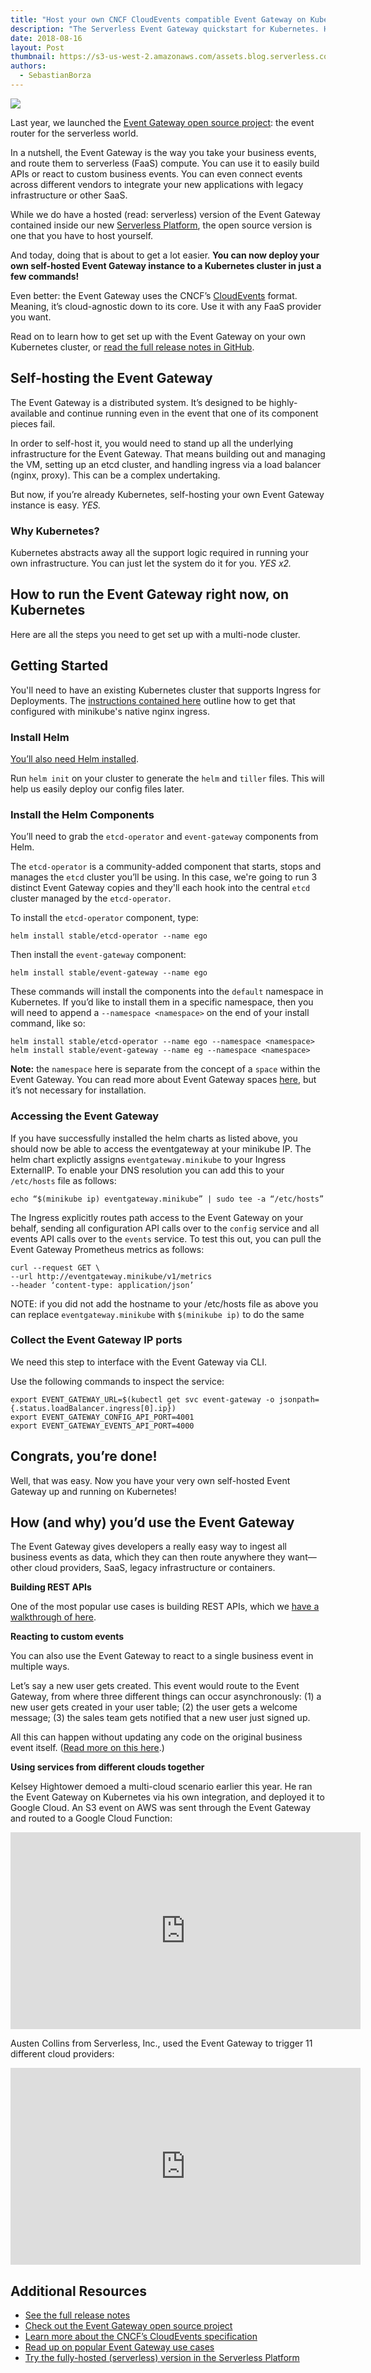 ```yaml
---
title: "Host your own CNCF CloudEvents compatible Event Gateway on Kubernetes, point to any FaaS"
description: "The Serverless Event Gateway quickstart for Kubernetes. Host your own private Event Gateway, point to any FaaS provider with CloudEvents."
date: 2018-08-16
layout: Post
thumbnail: https://s3-us-west-2.amazonaws.com/assets.blog.serverless.com/eg-kubernetes/event-gateway-kubernetes-thumb.png
authors:
  - SebastianBorza
---
```


<img src="https://s3-us-west-2.amazonaws.com/assets.blog.serverless.com/eg-kubernetes/event-gateway-kubernetes-header.png">

Last year, we launched the [Event Gateway open source project](https://github.com/serverless/event-gateway): the event router for the serverless world.

In a nutshell, the Event Gateway is the way you take your business events, and route them to serverless (FaaS) compute. You can use it to easily build APIs or react to custom business events. You can even connect events across different vendors to integrate your new applications with legacy infrastructure or other SaaS.

While we do have a hosted (read: serverless) version of the Event Gateway contained inside our new [Serverless Platform](https://serverless.com/blog/serverless-platform-beta-helps-teams-operationalize-development/), the open source version is one that you have to host yourself.

And today, doing that is about to get a lot easier. **You can now deploy your own self-hosted Event Gateway instance to a Kubernetes cluster in just a few commands!**

Even better: the Event Gateway uses the CNCF’s [CloudEvents](https://github.com/cloudevents/spec) format. Meaning, it’s cloud-agnostic down to its core. Use it with any FaaS provider you want.

Read on to learn how to get set up with the Event Gateway on your own Kubernetes cluster, or [read the full release notes in GitHub](https://github.com/serverless/event-gateway/pull/498).

## Self-hosting the Event Gateway

The Event Gateway is a distributed system. It’s designed to be highly-available and continue running even in the event that one of its component pieces fail.

In order to self-host it, you would need to stand up all the underlying infrastructure for the Event Gateway. That means building out and managing the VM, setting up an etcd cluster, and handling ingress via a load balancer (nginx, proxy). This can be a complex undertaking.

But now, if you’re already Kubernetes, self-hosting your own Event Gateway instance is easy. _YES._

### Why Kubernetes?

Kubernetes abstracts away all the support logic required in running your own infrastructure. You can just let the system do it for you. _YES x2._

## How to run the Event Gateway right now, on Kubernetes

Here are all the steps you need to get set up with a multi-node cluster.

## Getting Started

You'll need to have an existing Kubernetes cluster that supports Ingress for Deployments. The [instructions contained here](point_to_minikube) outline how to get that configured with minikube's native nginx ingress.

### Install Helm

[You’ll also need Helm installed](https://docs.helm.sh/using_helm/#quickstart).

Run `helm init` on your cluster to generate the `helm` and `tiller` files. This will help us easily deploy our config files later.

### Install the Helm Components

You’ll need to grab the `etcd-operator` and `event-gateway` components from Helm.

The `etcd-operator` is a community-added component that starts, stops and manages the `etcd` cluster you’ll be using. In this case, we're going to run 3 distinct Event Gateway copies and they'll each hook into the central `etcd` cluster managed by the `etcd-operator`.

To install the `etcd-operator` component, type:

```
helm install stable/etcd-operator --name ego
```

Then install the `event-gateway` component:

```
helm install stable/event-gateway --name ego
```

These commands will install the components into the `default` namespace in Kubernetes. If you’d like to install them in a specific namespace, then you will need to append a `--namespace <namespace>` on the end of your install command, like so:

```
helm install stable/etcd-operator --name ego --namespace <namespace>
helm install stable/event-gateway --name eg --namespace <namespace>
```

**Note:** the `namespace` here is separate from the concept of a `space` within the Event Gateway. You can read more about Event Gateway spaces [here](https://github.com/serverless/event-gateway/blob/master/README.md#spaces), but it’s not necessary for installation.

### Accessing the Event Gateway

If you have successfully installed the helm charts as listed above, you should now be able to access the eventgateway at your minikube IP. The helm chart explictly assigns `eventgateway.minikube` to your Ingress ExternalIP. To enable your DNS resolution you can add this to your `/etc/hosts` file as follows:

```
echo “$(minikube ip) eventgateway.minikube” | sudo tee -a “/etc/hosts”
```

The Ingress explicitly routes path access to the Event Gateway on your behalf, sending all configuration API calls over to the `config` service and all events API calls over to the `events` service. To test this out, you can pull the Event Gateway Prometheus metrics as follows:

```
curl --request GET \
--url http://eventgateway.minikube/v1/metrics
--header ‘content-type: application/json’
```

NOTE: if you did not add the hostname to your /etc/hosts file as above you can replace `eventgateway.minikube` with `$(minikube ip)` to do the same

### Collect the Event Gateway IP ports

We need this step to interface with the Event Gateway via CLI.

Use the following commands to inspect the service:

```
export EVENT_GATEWAY_URL=$(kubectl get svc event-gateway -o jsonpath={.status.loadBalancer.ingress[0].ip})
export EVENT_GATEWAY_CONFIG_API_PORT=4001
export EVENT_GATEWAY_EVENTS_API_PORT=4000
```


## Congrats, you’re done!

Well, that was easy. Now you have your very own self-hosted Event Gateway up and running on Kubernetes!

## How (and why) you’d use the Event Gateway

The Event Gateway gives developers a really easy way to ingest all business events as data, which they can then route anywhere they want—other cloud providers, SaaS, legacy infrastructure or containers.

**Building REST APIs**

One of the most popular use cases is building REST APIs, which we [have a walkthrough of here](https://serverless.com/blog/how-use-event-gateway-use-cases-rest-api-custom-events/).

**Reacting to custom events**

You can also use the Event Gateway to react to a single business event in multiple ways.

Let’s say a new user gets created. This event would route to the Event Gateway, from where three different things can occur asynchronously: (1) a new user gets created in your user table; (2) the user gets a welcome message; (3) the sales team gets notified that a new user just signed up. 

All this can happen without updating any code on the original business event itself. ([Read more on this here](https://serverless.com/blog/how-use-event-gateway-use-cases-rest-api-custom-events/#using-the-event-gateway-with-custom-events).)

**Using services from different clouds together**

Kelsey Hightower demoed a multi-cloud scenario earlier this year. He ran the Event Gateway on Kubernetes via his own integration, and deployed it to Google Cloud. An S3 event on AWS was sent through the Event Gateway and routed to a Google Cloud Function:

<iframe width="560" height="315" src="https://www.youtube.com/embed/_1-5YFfJCqM" frameborder="0" allow="autoplay; encrypted-media" allowfullscreen></iframe>

Austen Collins from Serverless, Inc., used the Event Gateway to trigger 11 different cloud providers:

<iframe width="560" height="315" src="https://www.youtube.com/embed/TZPPjAv12KU" frameborder="0" allow="autoplay; encrypted-media" allowfullscreen></iframe>

## Additional Resources

- [See the full release notes](https://github.com/serverless/event-gateway/pull/498)
- [Check out the Event Gateway open source project](https://github.com/serverless/event-gateway)
- [Learn more about the CNCF’s CloudEvents specification](https://github.com/cloudevents/spec)
- [Read up on popular Event Gateway use cases](https://serverless.com/blog/how-use-event-gateway-use-cases-rest-api-custom-events/#using-the-event-gateway-with-custom-events)
- [Try the fully-hosted (serverless) version in the Serverless Platform](https://dashboard.serverless.com/)
